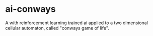 # ai-conways
A with reinforcement learning trained ai applied to a two dimensional cellular automaton, called "conways game of life".
